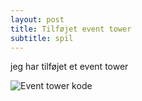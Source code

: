 ```yaml
---
layout: post
title: Tilføjet event tower
subtitle: spil
---
```


jeg har tilføjet et event tower

![Event tower kode](https://drive.google.com/file/d/1NPd_l89dBqeYSlzfWgVWF3lCitkCw7Rm/view?usp=sharing)

